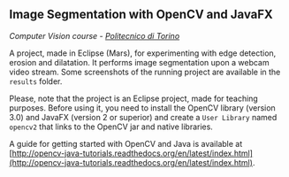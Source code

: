 ## Image Segmentation with OpenCV and JavaFX

*Computer Vision course - [Politecnico di Torino](http://www.polito.it)*

A project, made in Eclipse (Mars), for experimenting with edge detection, erosion and dilatation. It performs image segmentation upon a webcam video stream. Some screenshots of the running project are available in the `results` folder.

Please, note that the project is an Eclipse project, made for teaching purposes. Before using it, you need to install the OpenCV library (version 3.0) and JavaFX (version 2 or superior) and create a `User Library` named `opencv2` that links to the OpenCV jar and native libraries.

A guide for getting started with OpenCV and Java is available at [http://opencv-java-tutorials.readthedocs.org/en/latest/index.html](http://opencv-java-tutorials.readthedocs.org/en/latest/index.html).
